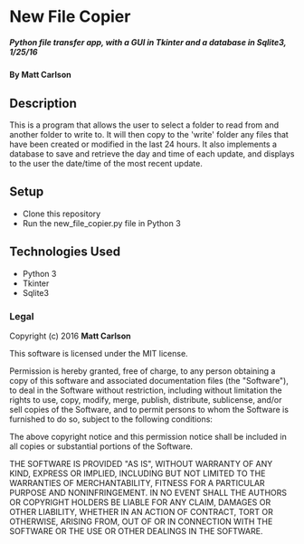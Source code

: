 # New File Copier

##### Python file transfer app, with a GUI in Tkinter and a database in Sqlite3, 1/25/16

#### By **Matt Carlson**

## Description

This is a program that allows the user to select a folder to read from and another folder to write to. It will then copy to the 'write' folder any files that have been created or modified in the last 24 hours. 
It also implements a database to save and retrieve the day and time of each update, and displays to the user the date/time of the most recent update.

## Setup

* Clone this repository
* Run the new_file_copier.py file in Python 3




## Technologies Used

* Python 3
* Tkinter
* Sqlite3



### Legal



Copyright (c) 2016 **Matt Carlson**

This software is licensed under the MIT license.

Permission is hereby granted, free of charge, to any person obtaining a copy
of this software and associated documentation files (the "Software"), to deal
in the Software without restriction, including without limitation the rights
to use, copy, modify, merge, publish, distribute, sublicense, and/or sell
copies of the Software, and to permit persons to whom the Software is
furnished to do so, subject to the following conditions:

The above copyright notice and this permission notice shall be included in
all copies or substantial portions of the Software.

THE SOFTWARE IS PROVIDED "AS IS", WITHOUT WARRANTY OF ANY KIND, EXPRESS OR
IMPLIED, INCLUDING BUT NOT LIMITED TO THE WARRANTIES OF MERCHANTABILITY,
FITNESS FOR A PARTICULAR PURPOSE AND NONINFRINGEMENT. IN NO EVENT SHALL THE
AUTHORS OR COPYRIGHT HOLDERS BE LIABLE FOR ANY CLAIM, DAMAGES OR OTHER
LIABILITY, WHETHER IN AN ACTION OF CONTRACT, TORT OR OTHERWISE, ARISING FROM,
OUT OF OR IN CONNECTION WITH THE SOFTWARE OR THE USE OR OTHER DEALINGS IN
THE SOFTWARE.
